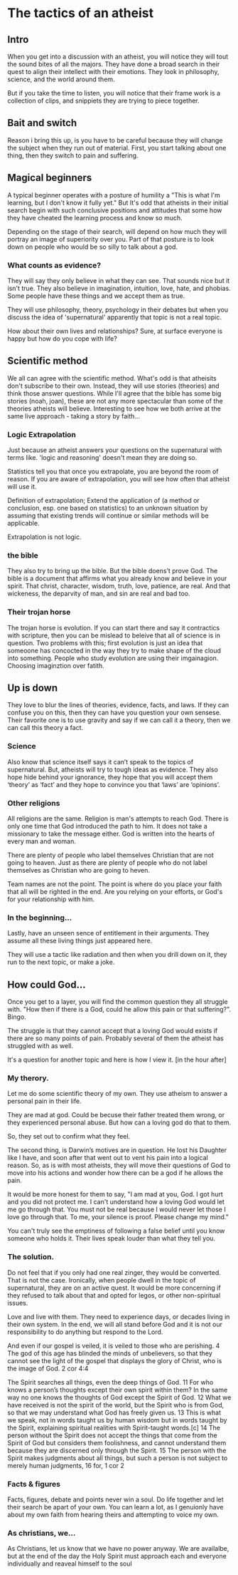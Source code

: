 # The tactics of an atheist

## Intro

When you get into a discussion with an atheist, you will notice they will tout the sound bites of all the majors. They have done a broad search in their quest to align their intellect with their emotions. They look in philosophy, science, and the world around them.

But if you take the time to listen, you will notice that their frame work is a collection of clips, and snippiets they are trying to piece together.

## Bait and switch
Reason i bring this up, is you have to be careful because they will change the subject when they run out of material.
First, you start talking about one thing, then they switch to pain and suffering.

## Magical beginners
A typical beginner operates with a posture of humility a "This is what I'm learning, but I don't know it fully yet." But It's odd that atheists in their initial search begin with such conclusive positions and attitudes that some how they have cheated the learning process and know so much.

Depending on the stage of their search, will depend on how much they will portray an image of superiority over you. Part of that posture is to look down on people who would be so silly to talk about a god.

### What counts as evidence?
They will say they only believe in what they can see. That sounds nice but it isn't true. They also believe in imagination, intuition, love, hate, and phobias. Some people have these things and we accept them as true.

They will use philosophy, theory, psychology in their debates but when you discuss the idea of 'supernatural' apparently that topic is not a real topic.

How about their own lives and relationships? Sure, at surface everyone is happy but how do you cope with life?

## Scientific method
We all can agree with the scientific method. What's odd is that atheisits don't subscribe to their own. Instead, they will use stories (theories) and think those answer questions. While I'll agree that the bible has some big stories (noah, joan), these are not any more spectacular than some of the theories atheists will believe. Interesting to see how we both arrive at the same live approach - taking a story by faith...

### Logic Extrapolation
Just because an atheist answers your questions on the supernatural with terms like. 'logic and reasoning' doesn't mean they are doing so.

Statistics tell you that once you extrapolate, you are beyond the room of reason. If you are aware of extrapolation, you will see how often that atheist will use it.

Definition of extrapolation;
Extend the application of (a method or conclusion, esp. one based on statistics) to an unknown situation by assuming that existing trends will continue or similar methods will be applicable.

Extrapolation is not logic.

### the bible
They also try to bring up the bible. But the bible doens’t prove God. The bible is a document that affirms what you already know and believe in your spirit. That christ, character, wisdom, truth, love, patience, are real. And that wickeness, the deparvity of man, and sin are real and bad too.

### Their trojan horse
The trojan horse is evolution. If you can start there and say it contractics with scripture, then you can be mislead to beleive that all of science is in question. Two problems with this; first evolution is just an idea that someoone has concocted in the way they try to make shape of the cloud into something. People who study evolution are using their imgainagion. Choosing imaginztion over fatith.

## Up is down
They love to blur the lines of theories, evidence, facts, and laws. If they can confuse you on this, then they can have you question your own sensese. Their favorite one is to use gravity and say if we can call it a theory, then we can call this theory a fact.

### Science
Also know that science itself says it can’t speak to the topics of supernatural. But, atheists will try to tough ideas as evidence. They also hope hide behind your ignorance, they hope that you will accept them ‘theory’ as ‘fact’ and they hope to convince you that ‘laws’ are ‘opinions’.

### Other religions
All religions are the same. Religion is man's attempts to reach God. There is only one time that God introduced the path to him. It does not take a missionary to take the message either. God is written into the hearts of every man and woman.

There are plenty of people who label themselves Christian that are not going to heaven.
Just as there are plenty of people who do not label themselves as Christian who are going to heven.

Team names are not the point. The point is where do you place your faith that all will be righted in the end.
Are you relying on your efforts, or God's for your relationship with him.


### In the beginning...
Lastly, have an unseen sence of entitlement in their arguments. They assume all these living things just appeared here.

They will use a tactic like radiation and then when you drill down on it, they run to the next topic, or make a joke.

## How could God...
Once you get to a layer, you will find the common question they all struggle with. "How then if there is a God, could he allow this pain or that suffering?". Bingo.

The struggle is that they cannot accept that a loving God would exists if there are so many points of pain. Probably several of them the atheist has struggled with as well.

It's a question for another topic and here is how I view it. [in the hour after]

### My therory.
Let me do some scientific theory of my own. They use atheism to answer a personal pain in their life.

They are mad at god. Could be becuse their father treated them wrong, or they experienced personal abuse. But how can a loving god do that to them.

So, they set out to confirm what they feel.

The second thing, is Darwin’s motives are in question. He lost his Daughter like I have, and soon after that went out to vent his pain into a logical reason.  So, as is with most atheists, they will move their questions of God to move into his actions and wonder how there can be a god if he allows the pain.

It would be more honest for them to say,
"I am mad at you, God. I got hurt and you did not protect me. I can't understand how a loving God would let me go through that. You must not be real because I would never let those I love go through that. To me, your silence is proof. Please change my mind."


You can't truly see the emptiness of following a false belief until you know someone who holds it. Their lives speak louder than what they tell you.

### The solution.

Do not feel that if you only had one real zinger, they would be converted. That is not the case. Ironically, when people dwell in the topic of supernatural, they are on an active quest. It would be more concerning if they refused to talk about that and opted for legos, or other non-spiritual issues.

Love and live with them. They need to experience days, or decades living in their own system. In the end, we will all stand before God and it is not our responsibility to do anything but respond to the Lord.

And even if our gospel is veiled, it is veiled to those who are perishing. 4 The god of this age has blinded the minds of unbelievers, so that they cannot see the light of the gospel that displays the glory of Christ, who is the image of God.
2 cor 4:4

The Spirit searches all things, even the deep things of God. 11 For who knows a person’s thoughts except their own spirit within them? In the same way no one knows the thoughts of God except the Spirit of God. 12 What we have received is not the spirit of the world, but the Spirit who is from God, so that we may understand what God has freely given us. 13 This is what we speak, not in words taught us by human wisdom but in words taught by the Spirit, explaining spiritual realities with Spirit-taught words.[c] 14 The person without the Spirit does not accept the things that come from the Spirit of God but considers them foolishness, and cannot understand them because they are discerned only through the Spirit. 15 The person with the Spirit makes judgments about all things, but such a person is not subject to merely human judgments, 16 for,
1 cor 2

### Facts & figures
Facts, figures, debate and points never win a soul. Do life together and let their search be apart of your own. You can learn a lot, as I genuionly have about my own faith from hearing theirs and attempting to voice my own.

### As christians, we...
As Christians, let us know that we have no power anyway. We are availalbe, but at the end of the day the Holy Spirit must approach each and everyone individually and reaveal himself to the soul
